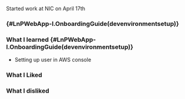 Started work at NIC on April 17th  

###  {#LnPWebApp-I.OnboardingGuide(devenvironmentsetup)}

### What I learned {#LnPWebApp-I.OnboardingGuide(devenvironmentsetup)}

* Setting up user in AWS console

### What I Liked

### What I disliked



